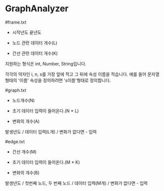 GraphAnalyzer
=============
#frame.txt
- 시작년도 끝년도

- 노드 관련 데이터 개수(L)

- 간선 관련 데이터 개수(K)

지원하는 형식은 int, Number, String입니다.

각각의 약자인 i, n, s를 가장 앞에 적고 그 뒤에 속성 이름을 적습니다.
예를 들어 문자열 형태의 '이름' 속성을 정의하려면 's이름'형태로 정의합니다.

#graph.txt
- 노드개수(N)

- 초기 데이터 입력이 들어온다.(N * L)

- 변화의 개수(A)

발생년도 / 데이터 입력(L개) / 변화가 없다면 - 입력

#edge.txt
- 간선 개수(M)

- 초기 데이터 입력이 들어온다.(M * K)

- 변화의 개수(B)

발생년도 / 첫번째 노드, 두 번째 노드 / 데이터 입력(M개) / 변화가 없다면 - 입력